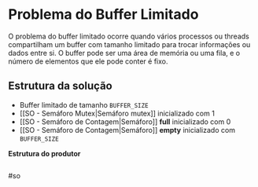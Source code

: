 
# Problema do Buffer Limitado

O problema do buffer limitado ocorre quando vários processos ou threads compartilham um buffer com tamanho limitado para trocar informações ou dados entre si. O buffer pode ser uma área de memória ou uma fila, e o número de elementos que ele pode conter é fixo.

## Estrutura da solução

- Buffer limitado de tamanho `BUFFER_SIZE` 
- [[SO - Semáforo Mutex|Semáforo mutex]] inicializado com 1
- [[SO - Semáforo de Contagem|Semáforo]] **full** inicializado com 0
- [[SO - Semáforo de Contagem|Semáforo]] **empty** inicializado com `BUFFER_SIZE`

**Estrutura do produtor**

```c

```


#so

